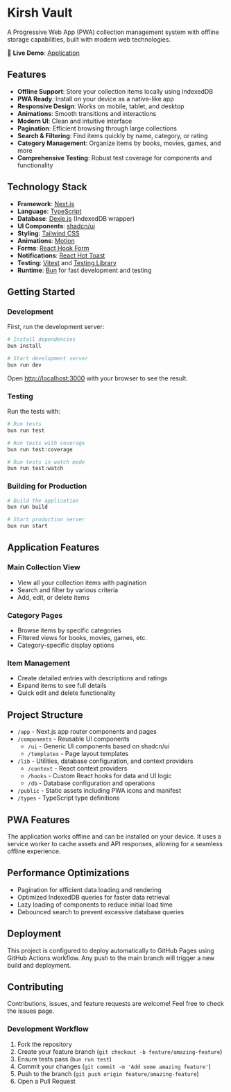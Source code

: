 # Kirsh Vault

A Progressive Web App (PWA) collection management system with offline storage capabilities, built with modern web technologies.

🚀 **Live Demo**: [Application](https://kirshway.github.io/kirsh_vault/)

## Features

- **Offline Support**: Store your collection items locally using IndexedDB
- **PWA Ready**: Install on your device as a native-like app
- **Responsive Design**: Works on mobile, tablet, and desktop
- **Animations**: Smooth transitions and interactions
- **Modern UI**: Clean and intuitive interface
- **Pagination**: Efficient browsing through large collections
- **Search & Filtering**: Find items quickly by name, category, or rating
- **Category Management**: Organize items by books, movies, games, and more
- **Comprehensive Testing**: Robust test coverage for components and functionality

## Technology Stack

- **Framework**: [Next.js](https://nextjs.org/)
- **Language**: [TypeScript](https://www.typescriptlang.org/)
- **Database**: [Dexie.js](https://dexie.org/) (IndexedDB wrapper)
- **UI Components**: [shadcn/ui](https://ui.shadcn.com/)
- **Styling**: [Tailwind CSS](https://tailwindcss.com/)
- **Animations**: [Motion](https://motion.dev/)
- **Forms**: [React Hook Form](https://react-hook-form.com/)
- **Notifications**: [React Hot Toast](https://react-hot-toast.com/)
- **Testing**: [Vitest](https://vitest.dev/) and [Testing Library](https://testing-library.com/)
- **Runtime**: [Bun](https://bun.sh/) for fast development and testing

## Getting Started

### Development

First, run the development server:

```bash
# Install dependencies
bun install

# Start development server
bun run dev
```

Open [http://localhost:3000](http://localhost:3000) with your browser to see the result.

### Testing

Run the tests with:

```bash
# Run tests
bun run test

# Run tests with coverage
bun run test:coverage

# Run tests in watch mode
bun run test:watch
```

### Building for Production

```bash
# Build the application
bun run build

# Start production server
bun run start
```

## Application Features

### Main Collection View

- View all your collection items with pagination
- Search and filter by various criteria
- Add, edit, or delete items

### Category Pages

- Browse items by specific categories
- Filtered views for books, movies, games, etc.
- Category-specific display options

### Item Management

- Create detailed entries with descriptions and ratings
- Expand items to see full details
- Quick edit and delete functionality

## Project Structure

- `/app` - Next.js app router components and pages
- `/components` - Reusable UI components
  - `/ui` - Generic UI components based on shadcn/ui
  - `/templates` - Page layout templates
- `/lib` - Utilities, database configuration, and context providers
  - `/context` - React context providers
  - `/hooks` - Custom React hooks for data and UI logic
  - `/db` - Database configuration and operations
- `/public` - Static assets including PWA icons and manifest
- `/types` - TypeScript type definitions

## PWA Features

The application works offline and can be installed on your device. It uses a service worker to cache assets and API responses, allowing for a seamless offline experience.

## Performance Optimizations

- Pagination for efficient data loading and rendering
- Optimized IndexedDB queries for faster data retrieval
- Lazy loading of components to reduce initial load time
- Debounced search to prevent excessive database queries

## Deployment

This project is configured to deploy automatically to GitHub Pages using GitHub Actions workflow. Any push to the main branch will trigger a new build and deployment.

## Contributing

Contributions, issues, and feature requests are welcome! Feel free to check the issues page.

### Development Workflow

1. Fork the repository
2. Create your feature branch (`git checkout -b feature/amazing-feature`)
3. Ensure tests pass (`bun run test`)
4. Commit your changes (`git commit -m 'Add some amazing feature'`)
5. Push to the branch (`git push origin feature/amazing-feature`)
6. Open a Pull Request
